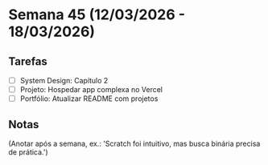 # Semana 45 (12/03/2026 - 18/03/2026)

## Tarefas
- [ ] System Design: Capítulo 2
- [ ] Projeto: Hospedar app complexa no Vercel
- [ ] Portfólio: Atualizar README com projetos

## Notas
(Anotar após a semana, ex.: 'Scratch foi intuitivo, mas busca binária precisa de prática.')
